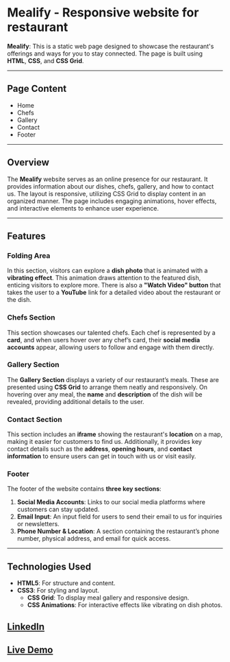# Mealify - Responsive website for restaurant

**Mealify**: This is a static web page designed to showcase the restaurant's offerings and ways for you to stay connected. The page is built using **HTML**, **CSS**, and **CSS Grid**.

---

## Page Content

- Home
- Chefs
- Gallery
- Contact
- Footer

---

## Overview

The **Mealify** website serves as an online presence for our restaurant. It provides information about our dishes, chefs, gallery, and how to contact us. The layout is responsive, utilizing CSS Grid to display content in an organized manner. The page includes engaging animations, hover effects, and interactive elements to enhance user experience.

---

## Features

### Folding Area

In this section, visitors can explore a **dish photo** that is animated with a **vibrating effect**. This animation draws attention to the featured dish, enticing visitors to explore more. There is also a **"Watch Video" button** that takes the user to a **YouTube** link for a detailed video about the restaurant or the dish.

### Chefs Section

This section showcases our talented chefs. Each chef is represented by a **card**, and when users hover over any chef’s card, their **social media accounts** appear, allowing users to follow and engage with them directly.

### Gallery Section

The **Gallery Section** displays a variety of our restaurant’s meals. These are presented using **CSS Grid** to arrange them neatly and responsively. On hovering over any meal, the **name** and **description** of the dish will be revealed, providing additional details to the user.

### Contact Section

This section includes an **iframe** showing the restaurant's **location** on a map, making it easier for customers to find us. Additionally, it provides key contact details such as the **address**, **opening hours**, and **contact information** to ensure users can get in touch with us or visit easily.

### Footer

The footer of the website contains **three key sections**:

1. **Social Media Accounts**: Links to our social media platforms where customers can stay updated.
2. **Email Input**: An input field for users to send their email to us for inquiries or newsletters.
3. **Phone Number & Location**: A section containing the restaurant’s phone number, physical address, and email for quick access.

---

## Technologies Used

- **HTML5**: For structure and content.
- **CSS3**: For styling and layout.
  - **CSS Grid**: To display meal gallery and responsive design.
  - **CSS Animations**: For interactive effects like vibrating on dish photos.

## [LinkedIn](https://www.linkedin.com/in/mohammed-ashraf-a044522b9?utm_source=share&utm_campaign=share_via&utm_content=profile&utm_medium=android_app)

## [Live Demo](https://mo-ashraf-elsayed.github.io/Mealify/)
